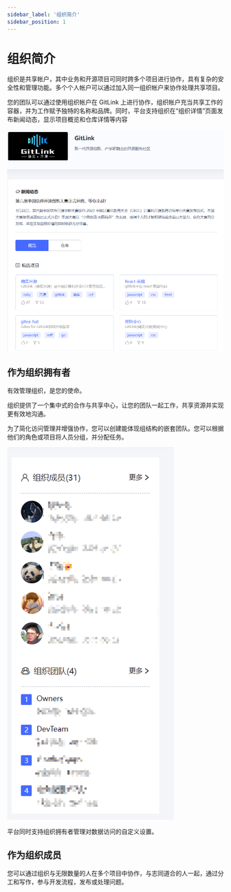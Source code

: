 ```yaml
---
sidebar_label: '组织简介'
sidebar_position: 1
---
```


# 组织简介

组织是共享帐户，其中业务和开源项目可同时跨多个项目进行协作，具有复杂的安全性和管理功能。多个个人帐户可以通过加入同一组织帐户来协作处理共享项目。

您的团队可以通过使用组织帐户在 GitLink 上进行协作，组织帐户充当共享工作的容器，并为工作赋予独特的名称和品牌。同时，平台支持组织在“组织详情”页面发布新闻动态，显示项目概览和仓库详情等内容

 ![](/img/Org/imageOrg6.png)

## 作为组织拥有者

有效管理组织，是您的使命。

组织提供了一个集中式的合作与共享中心，让您的团队一起工作，共享资源并实现更有效地沟通。

为了简化访问管理并增强协作，您可以创建能体现组结构的嵌套团队。您可以根据他们的角色或项目将人员分组，并分配任务。

 ![](/img/Org/imageOrg7.png)

平台同时支持组织拥有者管理对数据访问的自定义设置。

## 作为组织成员

您可以通过组织与无限数量的人在多个项目中协作，与志同道合的人一起，通过分工和写作，参与开发流程，发布或处理问题。
